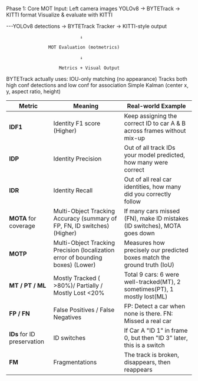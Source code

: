 Phase 1: Core MOT 
Input: Left camera images
YOLOv8 → BYTETrack → KITTI format
Visualize & evaluate with KITTI



---YOLOv8 detections → BYTETrack Tracker → KITTI-style output
     
                                ↓
             
                    MOT Evaluation (motmetrics)
                    
                                ↓
                    
                        Metrics + Visual Output


BYTETrack actually uses:
IOU-only matching (no appearance)
Tracks both high conf detections and low conf for association
Simple Kalman (center x, y, aspect ratio, height)

| Metric           | Meaning                                                                    | Real-world Example  |
| ---------------- | -------------------------------------------------------------------------- | -------------------------------------------------------------- |
| **IDF1**         | Identity F1 score (Higher)                                                 | Keep assigning the correct ID to car A & B across frames without mix-up|
| **IDP**          | Identity Precision                                                         | Out of all track IDs your model predicted, how many were correct|
| **IDR**          | Identity Recall                                                            | Out of all real car identities, how many did you correctly follow |
| **MOTA** for coverage | Multi-Object Tracking Accuracy (summary of FP, FN, ID switches) (Higher)| If many cars missed (FN), make ID mistakes (ID switches), MOTA goes down |
| **MOTP**         | Multi-Object Tracking Precision (localization error of bounding boxes) (Lower)| Measures how precisely our predicted boxes match the ground truth (IoU)|
| **MT / PT / ML** | Mostly Tracked ( >80%)/ Partially / Mostly Lost  <20%         | Total 9 cars: 6 were well-tracked(MT), 2 sometimes(PT), 1 mostly lost(ML) |
| **FP / FN**      | False Positives / False Negatives                                          | FP: Detect a car when none is there. FN: Missed a real car|
| **IDs** for ID preservation | ID switches                                                                | If Car A "ID 1" in frame 0, but then "ID 3" later, this is a switch|
| **FM**           | Fragmentations                                                             | The track is broken, disappears, then reappears |



